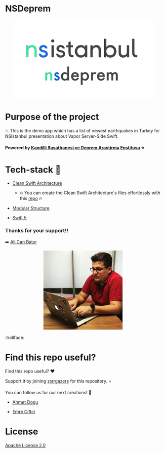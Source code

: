 # NSDeprem

<p align="center">
<img src="images/launch-logo.png" />
</p>


Purpose of the project
======================

:boom: This is the demo app which has a list of newest earthquakes in Turkey for NSIstanbul presentation about Vapor Server-Side Swift.

#### Powered by [Kandilli Rasathanesi ve Deprem Arastirma Enstitusu](http://m.koeri.boun.edu.tr/dbs3/) :star: 


Tech-stack :calling:
======================

* [Clean Swift Architecture](https://hackernoon.com/introducing-clean-swift-architecture-vip-770a639ad7bf)

  * :fire: You can create the Clean Swift Architecture's files effortlessly with this [repo](https://github.com/emrcftci/clean-swift-architecture-file-template) :fire:

* [Modular Structure](https://www.youtube.com/watch?v=tSXFjpio5MA)

* [Swift 5](https://github.com/apple/swift)


### Thanks for your support!!

:arrow_right: [Ali Can Batur]()

<p align="center">
<img src="images/alicanbatur.png" />
</p>
:trollface:


Find this repo useful?
======================

Find this repo useful? :heart: 

Support it by joining [stargazers](https://github.com/emrcftci/NSDeprem/stargazers) for this repository. :star:

You can follow us for our next creations! 🤩

* [Ahmet Dogu](https://github.com/vicaren)

* [Emre Ciftci](https://github.com/emrcftci)


License
=======

[Apache License 2.0](https://github.com/emrcftci/NSDeprem/blob/master/LICENSE)